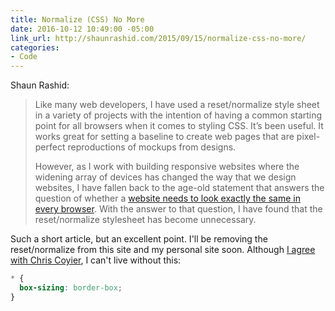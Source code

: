 ```yaml
---
title: Normalize (CSS) No More
date: 2016-10-12 10:49:00 -05:00
link_url: http://shaunrashid.com/2015/09/15/normalize-css-no-more/
categories:
- Code
---
```


Shaun Rashid:

> Like many web developers, I have used a reset/normalize style sheet in a variety of projects with the intention of having a common starting point for all browsers when it comes to styling CSS. It’s been useful. It works great for setting a baseline to create web pages that are pixel-perfect reproductions of mockups from designs.
>
> However, as I work with building responsive websites where the widening array of devices has changed the way that we design websites, I have fallen back to the age-old statement that answers the question of whether a [website needs to look exactly the same in every browser](http://dowebsitesneedtolookexactlythesameineverybrowser.com/). With the answer to that question, I have found that the reset/normalize stylesheet has become unnecessary.

Such a short article, but an excellent point. I'll be removing the reset/normalize from this site and my personal site soon. Although [I agree with Chris Coyier](https://css-tricks.com/normalize-css-no/), I can't live without this:

```css
* {
  box-sizing: border-box;
}
```
